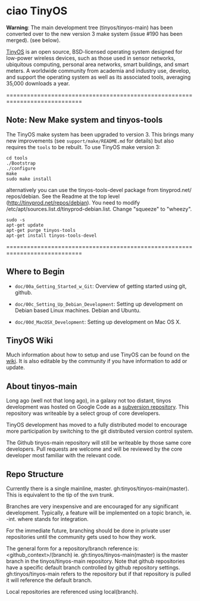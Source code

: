 ciao
TinyOS
======

**Warning**: The main development tree (tinyos/tinyos-main) has been converted
over to the new version 3 make system (issue #190 has been merged).   (see below).

[TinyOS](http://tinyos.net) is an open source, BSD-licensed operating system
designed for low-power wireless devices, such as those used in sensor networks,
ubiquitous computing, personal area networks, smart buildings, and smart meters.
A worldwide community from academia and industry use, develop, and support the
operating system as well as its associated tools, averaging 35,000 downloads a
year.


============================================================================

**Note**: New Make system and tinyos-tools
------------------------------------------

The TinyOS make system has been upgraded to version 3. This brings many new
improvements (see `support/make/README.md` for details) but also requires
the `tools` to be rebuilt. To use TinyOS make version 3:

    cd tools
    ./Bootstrap
    ./configure
    make
    sudo make install

alternatively you can use the tinyos-tools-devel package from tinyprod.net/
repos/debian.   See the Readme at the top level (http://tinyprod.net/repos/debian).
You need to modify /etc/apt/sources.list.d/tinyprod-debian.list.  Change "squeeze"
to "wheezy".

    sudo -s
    apt-get update
    apt-get purge tinyos-tools
    apt-get install tinyos-tools-devel


============================================================================



Where to Begin
--------------
 
- `doc/00a_Getting_Started_w_Git`: Overview of getting started using git, github.

- `doc/00c_Setting_Up_Debian_Development`: Setting up development on Debian
  based Linux machines. Debian and Ubuntu.

- `doc/00d_MacOSX_Development`: Setting up development on Mac OS X.


TinyOS Wiki
-----------

Much information about how to setup and use TinyOS can be found on the
[wiki](http://tinyos.stanford.edu/tinyos-wiki/index.php/Main_Page).
It is also editable by the community if you have information to add or update.



About tinyos-main
-----------------

Long ago (well not that long ago), in a galaxy not too distant, tinyos
development was hosted on Google Code as a
[subversion repository](http://tinyos-main.googlecode.com/svn/trunk).
This repository was writeable by a select group of core developers.

TinyOS development has moved to a fully distributed model to encourage more
participation by switching to the git distributed version control system.

The Github tinyos-main repository will still be writeable by those same core
developers. Pull requests are welcome and will be reviewed by the core
developer most familiar with the relevant code.





Repo Structure
--------------

Currently there is a single mainline, master.  gh:tinyos/tinyos-main(master).
This is equivalent to the tip of the svn trunk.

Branches are very inexpensive and are encouraged for any significant development.
Typically, a feature will be implemented on a topic branch, ie. <feature>-int.
where <int> stands for integration.

For the immediate future, branching should be done in private user repositories
until the community gets used to how they work.

The general form for a repository/branch reference is: <github_context>/<repo>(branch)
ie. gh:tinyos/tinyos-main(master) is the master branch in the tinyos/tinyos-main
repository.   Note that github repositories have a specific default branch controlled
by github repository settings.   gh:tinyos/tinyos-main refers to the repository but
if that repository is pulled it will reference the default branch.

Local repositories are referenced using local(branch).
